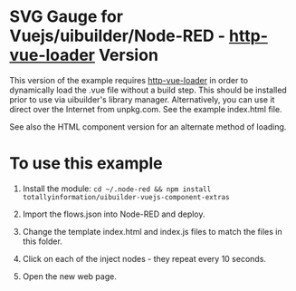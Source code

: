 # SVG Gauge for Vuejs/uibuilder/Node-RED - [http-vue-loader](https://github.com/FranckFreiburger/http-vue-loader) Version

This version of the example requires [http-vue-loader](https://github.com/FranckFreiburger/http-vue-loader)
in order to dynamically load the .vue file without a build step.
This should be installed prior to use via uibuilder's library manager. Alternatively, you can use it direct
over the Internet from unpkg.com. See the example index.html file.

See also the HTML component version for an alternate method of loading.


# To use this example

1) Install the module: `cd ~/.node-red && npm install totallyinformation/uibuilder-vuejs-component-extras`

2) Import the flows.json into Node-RED and deploy.
3) Change the template index.html and index.js files to match the files in this folder.
4) Click on each of the inject nodes - they repeat every 10 seconds.
5) Open the new web page.
